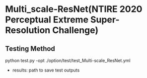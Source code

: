 # Multi_scale-ResNet(NTIRE 2020 Perceptual Extreme Super-Resolution Challenge)
## Testing Method
python test.py -opt ./option/test/test_Multi-scale_ResNet.yml
- results: path to save test outputs
